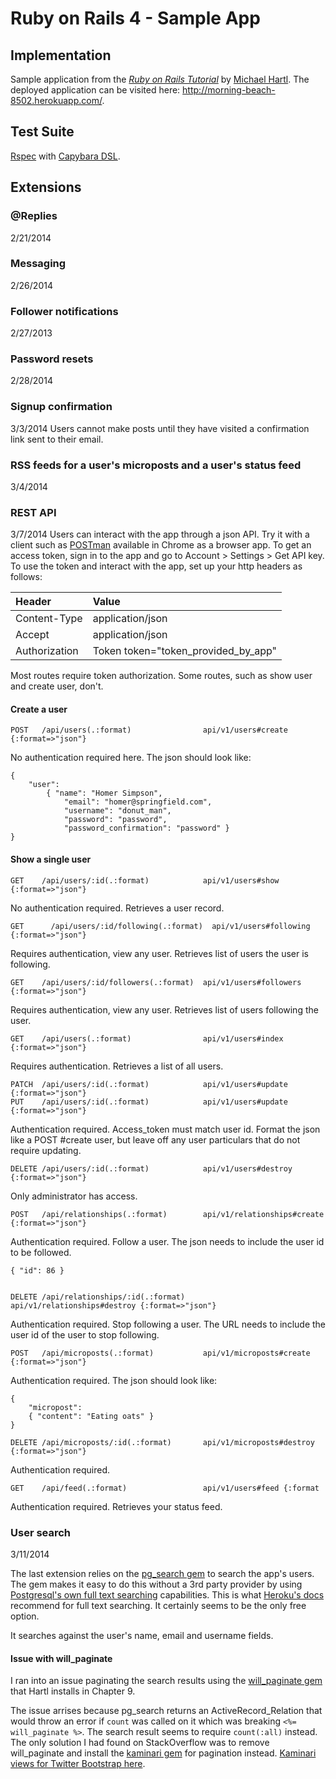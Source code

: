 # Ruby on Rails 4 - Sample App
## Implementation

Sample application from the [*Ruby on Rails Tutorial*][railstutorial] by [Michael Hartl][hartl].
The deployed application can be visited here: http://morning-beach-8502.herokuapp.com/.

## Test Suite

[Rspec][rspec] with [Capybara DSL][capybara]. 

## Extensions

### @Replies
2/21/2014

### Messaging
2/26/2014

### Follower notifications
2/27/2013

### Password resets
2/28/2014

### Signup confirmation
3/3/2014 
Users cannot make posts until they have visited a confirmation link sent to their email.

### RSS feeds for a user's microposts and a user's status feed
3/4/2014

### REST API
3/7/2014
Users can interact with the app through a json API. Try it with a client such as [POSTman][postman] available in Chrome as a browser app. To get an access token, sign in to the app and go to Account > Settings > Get API key. To use the token and interact with the app, set up your http headers as follows:

| Header | Value |
| :----- | :---- |
| Content-Type | application/json |
| Accept | application/json |
| Authorization | Token token="token_provided_by_app" |

Most routes require token authorization. Some routes, such as show user and create user, don't. 


#### Create a user
    POST   /api/users(.:format)                api/v1/users#create {:format=>"json"}
No authentication required here. The json should look like: 

```
{
    "user": 
        { "name": "Homer Simpson", 
            "email": "homer@springfield.com", 
            "username": "donut_man", 
            "password": "password", 
            "password_confirmation": "password" }
}
```


#### Show a single user
    GET    /api/users/:id(.:format)            api/v1/users#show {:format=>"json"}
No authentication required. Retrieves a user record.



    GET		 /api/users/:id/following(.:format)  api/v1/users#following {:format=>"json"}
Requires authentication, view any user. Retrieves list of users the user is following.


    GET    /api/users/:id/followers(.:format)  api/v1/users#followers {:format=>"json"}
Requires authentication, view any user. Retrieves list of users following the user.


    GET    /api/users(.:format)                api/v1/users#index {:format=>"json"}
Requires authentication. Retrieves a list of all users.


    PATCH  /api/users/:id(.:format)            api/v1/users#update {:format=>"json"}
    PUT    /api/users/:id(.:format)            api/v1/users#update {:format=>"json"}
Authentication required. Access_token must match user id. Format the json like a POST #create user, but leave off any user particulars that do not require updating.


    DELETE /api/users/:id(.:format)            api/v1/users#destroy {:format=>"json"}
Only administrator has access.


    POST   /api/relationships(.:format)        api/v1/relationships#create {:format=>"json"}
Authentication required. Follow a user. The json needs to include the user id to be followed.

    { "id": 86 }


    DELETE /api/relationships/:id(.:format)    api/v1/relationships#destroy {:format=>"json"}
Authentication required. Stop following a user. The URL needs to include the user id of the user to stop following.


    POST   /api/microposts(.:format)           api/v1/microposts#create {:format=>"json"}
Authentication required. The json should look like:

```
{
	"micropost":
	{ "content": "Eating oats" }
}
```

    DELETE /api/microposts/:id(.:format)       api/v1/microposts#destroy {:format=>"json"}
Authentication required. 


    GET    /api/feed(.:format)                 api/v1/users#feed {:format
Authentication required. Retrieves your status feed.

### User search
3/11/2014

The last extension relies on the [pg_search gem][pg_search] to search the app's users. The gem makes it easy to do this without a 3rd party provider by using [Postgresql's own full text searching][pg-docs-search] capabilities. This is what [Heroku's docs][heroku-search-options] recommend for full text searching. It certainly seems to be the only free option. 

It searches against the user's name, email and username fields.

#### Issue with will_paginate

I ran into an issue paginating the search results using the [will_paginate gem][will_paginate] that Hartl installs in Chapter 9. 

The issue arrises because pg_search returns an ActiveRecord_Relation that would throw an error if `count` was called on it which was breaking `<%= will_paginate %>`. The search result seems to require `count(:all)` instead. The only solution I had found on StackOverflow was to remove will_paginate and install the [kaminari gem][kaminari] for pagination instead. [Kaminari views for Twitter Bootstrap here][kaminari-tw-bs-views]. 


[postman]: http://www.getpostman.com/
[rspec]: https://github.com/rspec/rspec-rails
[capybara]:https://github.com/jnicklas/capybara
[hartl]: http://michaelhartl.com
[railstutorial]: http://railstutorial.org/
[pg_search]: https://github.com/Casecommons/pg_search
[will_paginate]: https://github.com/mislav/will_paginate
[kaminari]: https://github.com/amatsuda/kaminari
[kaminari-tw-bs-views]: https://github.com/gabetax/twitter-bootstrap-kaminari-views
[heroku-search-options]: https://devcenter.heroku.com/articles/full-text-search
[pg-docs-search]: http://www.postgresql.org/docs/current/static/textsearch.html